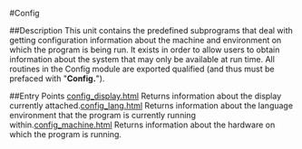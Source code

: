 
#Config

##Description
This unit contains the predefined subprograms that deal with getting configuration information about the machine and environment on which the program is being run. It exists in order to allow users to obtain information about the system that may only be available at run time.
All routines in the Config module are exported qualified (and thus must be prefaced with "**Config.**").



##Entry Points
[config_display.html](**Display**) Returns information about the display currently attached.[config_lang.html](**Lang**) Returns information about the language environment that the program is currently running within.[config_machine.html](**Machine**) Returns information about the hardware on which the program is running.


